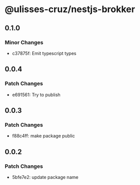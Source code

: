 # @ulisses-cruz/nestjs-brokker

## 0.1.0

### Minor Changes

- c37875f: Emit typescript types

## 0.0.4

### Patch Changes

- e691561: Try to publish

## 0.0.3

### Patch Changes

- f88c4ff: make package public

## 0.0.2

### Patch Changes

- 5bfe7e2: update package name
